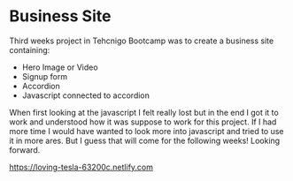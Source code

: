 # Business Site

Third weeks project in Tehcnigo Bootcamp was to create a business site containing:
- Hero Image or Video
- Signup form
- Accordion
- Javascript connected to accordion

When first looking at the javascript I felt really lost but in the end I got it to work and understood how it was suppose to work for this project. If I had more time I would have wanted to look more into javascript and tried to use it in more ares. But I guess that will come for the following weeks! Looking forward. 

https://loving-tesla-63200c.netlify.com
